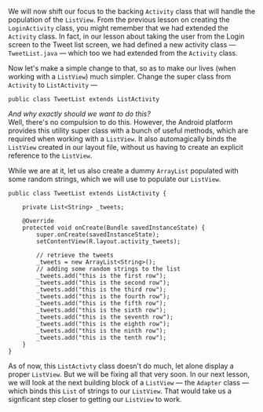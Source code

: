 We will now shift our focus to the backing `Activity` class that will handle the population of
the `ListView`. From the previous lesson on creating the `LoginActivity` class, you might remember
that we had extended the `Activity` class. In fact, in our lesson about taking the user from the 
Login screen to the Tweet list screen, we had defined a new activity class &mdash; `TweetList.java` &mdash; 
which too we had extended from the `Activity` class.  

Now let's make a simple change to that, so as to make our lives (when working with a `ListView`) much simpler.
Change the super class from `Activity` to `ListActivity` &mdash;

    public class TweetList extends ListActivity

*And why exactly should we want to do this?*  
Well, there's no compulsion to do this. However, the Android platform provides this utility super class with a 
bunch of useful methods, which are required when working with a `ListView`. It also automagically binds the `ListView`
created in our layout file, without us having to create an explicit reference to the `ListView`. 

While we are at it, let us also create a dummy `ArrayList` populated with some random strings, which we will use to
populate our `ListView`. 

    public class TweetList extends ListActivity {
    
        private List<String> _tweets;
        
        @Override
        protected void onCreate(Bundle savedInstanceState) {
            super.onCreate(savedInstanceState);
            setContentView(R.layout.activity_tweets);
            
            // retrieve the tweets
            _tweets = new ArrayList<String>();
            // adding some random strings to the list
            _tweets.add("this is the first row");
            _tweets.add("this is the second row");
            _tweets.add("this is the third row");
            _tweets.add("this is the fourth row");
            _tweets.add("this is the fifth row");
            _tweets.add("this is the sixth row");
            _tweets.add("this is the seventh row");
            _tweets.add("this is the eighth row");
            _tweets.add("this is the ninth row");
            _tweets.add("this is the tenth row");
        }
    }

As of now, this `ListActivty` class doesn't do much, let alone display a proper `ListView`. But we will be fixing all that very soon.
In our next lesson, we will look at the next building block of a `ListView` &mdash; the `Adapter` class &mdash; which binds
this `List` of strings to our `ListView`. That would take us a signficant step closer to getting our `ListView` to work.
